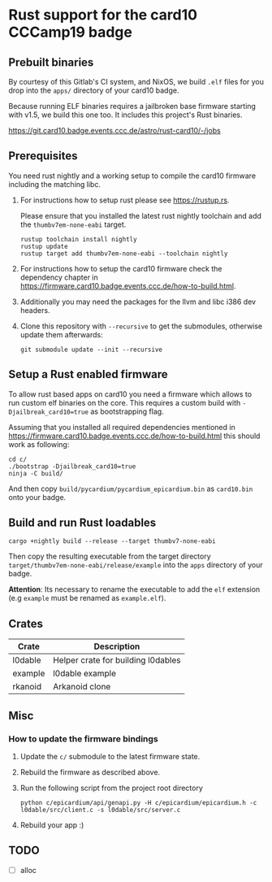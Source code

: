 # Rust support for the card10 CCCamp19 badge

## Prebuilt binaries

By courtesy of this Gitlab's CI system, and NixOS, we build `.elf`
files for you drop into the `apps/` directory of your card10 badge.

Because running ELF binaries requires a jailbroken base firmware
starting with v1.5, we build this one too. It includes this project's
Rust binaries.

https://git.card10.badge.events.ccc.de/astro/rust-card10/-/jobs

## Prerequisites

You need rust nightly and a working setup to compile the card10
firmware including the matching libc.

1) For instructions how to setup rust please see https://rustup.rs.

   Please ensure that you installed the latest rust nightly toolchain
   and add the `thumbv7em-none-eabi` target.

   ```shell
   rustup toolchain install nightly
   rustup update
   rustup target add thumbv7em-none-eabi --toolchain nightly
   ```

2) For instructions how to setup the card10 firmware check the dependency
   chapter in https://firmware.card10.badge.events.ccc.de/how-to-build.html.

3) Additionally you may need the packages for the llvm and libc i386
   dev headers.

4) Clone this repository with `--recursive` to get the submodules,
   otherwise update them afterwards:

   ```shell
   git submodule update --init --recursive
   ```

## Setup a Rust enabled firmware

To allow rust based apps on card10 you need a firmware which allows
to run custom elf binaries on the core. This requires a custom build
with `-Djailbreak_card10=true` as bootstrapping flag.

Assuming that you installed all required dependencies mentioned in
https://firmware.card10.badge.events.ccc.de/how-to-build.html this
should work as following:

```shell
cd c/
./bootstrap -Djailbreak_card10=true
ninja -C build/
```

And then copy `build/pycardium/pycardium_epicardium.bin` as
`card10.bin` onto your badge.

## Build and run Rust loadables

```shell
cargo +nightly build --release --target thumbv7-none-eabi
```

Then copy the resulting executable from the target directory 
`target/thumbv7em-none-eabi/release/example` into the
`apps` directory of your badge.

**Attention**: Its necessary to rename the executable to add the `elf`
extension (e.g `example` must be renamed as `example.elf`).

## Crates

| Crate    | Description                                               |
| ----     | ---                                                       |
| l0dable  | Helper crate for building l0dables                        |
| example  | l0dable example                                           |
| rkanoid  | Arkanoid clone                                            |


## Misc

### How to update the firmware bindings

1) Update the `c/` submodule to the latest firmware state.

2) Rebuild the firmware as described above.

3) Run the following script from the project root directory

   ```shell
   python c/epicardium/api/genapi.py -H c/epicardium/epicardium.h -c l0dable/src/client.c -s l0dable/src/server.c
   ```

4) Rebuild your app :)

## TODO

- [ ] alloc
